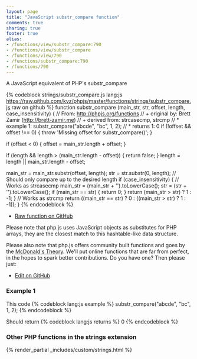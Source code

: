 ```yaml
---
layout: page
title: "JavaScript substr_compare function"
comments: true
sharing: true
footer: true
alias:
- /functions/view/substr_compare:790
- /functions/view/substr_compare
- /functions/view/790
- /functions/substr_compare:790
- /functions/790
---
```

<!-- Generated by Rakefile:build -->
A JavaScript equivalent of PHP's substr_compare

{% codeblock strings/substr_compare.js lang:js https://raw.github.com/kvz/phpjs/master/functions/strings/substr_compare.js raw on github %}
function substr_compare (main_str, str, offset, length, case_insensitivity) {
  // From: http://phpjs.org/functions
  // +   original by: Brett Zamir (http://brett-zamir.me)
  // +   derived from: strcasecmp, strcmp
  // *     example 1: substr_compare("abcde", "bc", 1, 2);
  // *     returns 1: 0
  if (!offset && offset !== 0) {
    throw 'Missing offset for substr_compare()';
  }

  if (offset < 0) {
    offset = main_str.length + offset;
  }

  if (length && length > (main_str.length - offset)) {
    return false;
  }
  length = length || main_str.length - offset;

  main_str = main_str.substr(offset, length);
  str = str.substr(0, length); // Should only compare up to the desired length
  if (case_insensitivity) { // Works as strcasecmp
    main_str = (main_str + '').toLowerCase();
    str = (str + '').toLowerCase();
    if (main_str == str) {
      return 0;
    }
    return (main_str > str) ? 1 : -1;
  }
  // Works as strcmp
  return ((main_str == str) ? 0 : ((main_str > str) ? 1 : -1));
}
{% endcodeblock %}

 - [Raw function on GitHub](https://github.com/kvz/phpjs/blob/master/functions/strings/substr_compare.js)

Please note that php.js uses JavaScript objects as substitutes for PHP arrays, they are 
the closest match to this hashtable-like data structure. 

Please also note that php.js offers community built functions and goes by the 
[McDonald's Theory](https://medium.com/what-i-learned-building/9216e1c9da7d). We'll put online 
functions that are far from perfect, in the hopes to spark better contributions. 
Do you have one? Then please just: 

 - [Edit on GitHub](https://github.com/kvz/phpjs/edit/master/functions/strings/substr_compare.js)

### Example 1
This code
{% codeblock lang:js example %}
substr_compare("abcde", "bc", 1, 2);
{% endcodeblock %}

Should return
{% codeblock lang:js returns %}
0
{% endcodeblock %}


### Other PHP functions in the strings extension
{% render_partial _includes/custom/strings.html %}
